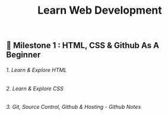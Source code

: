 <h1 align="center"> Learn Web Development </h1>
<br>

## 🎯 Milestone 1 : HTML, CSS & Github As A Beginner 

<h6>1. Learn & Explore HTML </h6>
<h6>2. Learn & Explore CSS </h6>
<h6>3. Git, Source Control, Github & Hosting - <a style="text-decoration:none" target="_blank" href="https://tamimiqbal.notion.site/3-Git-Source-Control-Github-Hosting-4e404c2cc9c646a5b74557f303362a9f?pvs=4">Github Notes</a> </h6>